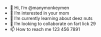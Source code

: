 - 👋 Hi, I’m @manymonkeymen
- 👀 I’m interested in your mom
- 🌱 I’m currently learning about deez nuts
- 💞️ I’m looking to collaborate on fart lick 29
- 📫 How to reach me 123 456 7891

<!---
manymonkeymen/manymonkeymen is a ✨ special ✨ repository because its `README.md` (this file) appears on your GitHub profile.
You can click the Preview link to take a look at your changes.
--->
